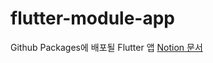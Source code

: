# flutter-module-app

Github Packages에 배포될 Flutter 앱
[Notion 문서](https://www.notion.so/cashwalkteam/JitPack-GitHub-Packages-Migration-dd5e11708a534b76af4f4213a01e6be9)
